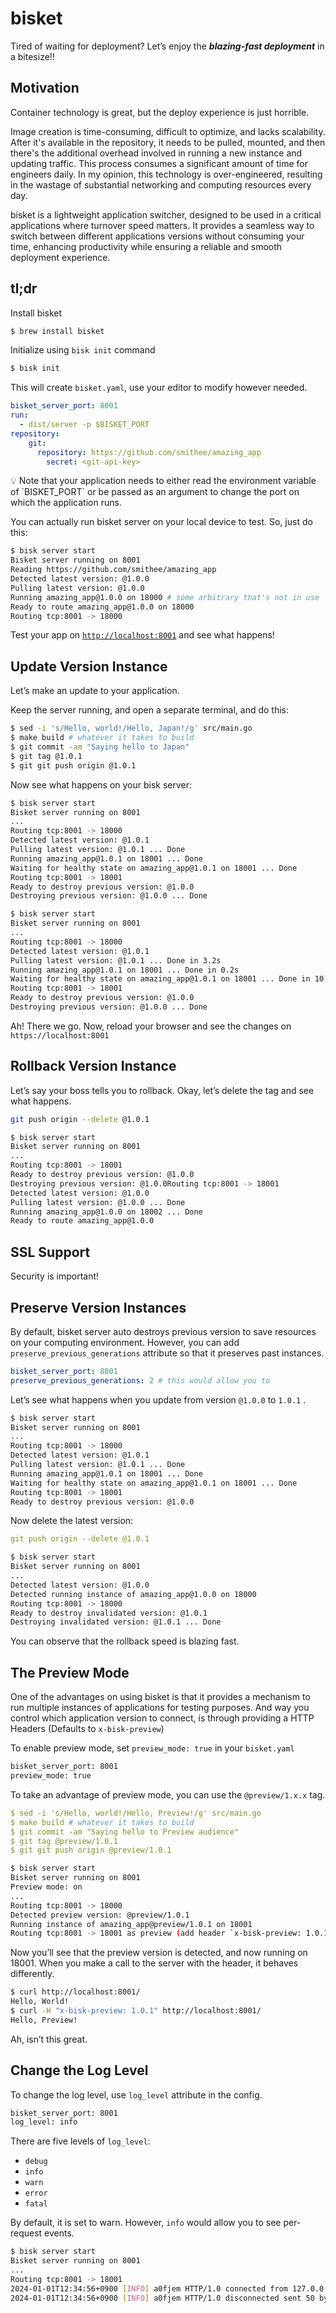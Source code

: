 # bisket

Tired of waiting for deployment? Let’s enjoy the ***blazing-fast deployment*** in a bitesize!!

## Motivation

Container technology is great, but the deploy experience is just horrible.

Image creation is time-consuming, difficult to optimize, and lacks scalability. After it's available in the repository, it needs to be pulled, mounted, and then there's the additional overhead involved in running a new instance and updating traffic. This process consumes a significant amount of time for engineers daily. In my opinion, this technology is over-engineered, resulting in the wastage of substantial networking and computing resources every day.

bisket is a lightweight application switcher, designed to be used in a critical applications where turnover speed matters. It provides a seamless way to switch between different applications versions without consuming your time, enhancing productivity while ensuring a reliable and smooth deployment experience.

## tl;dr

Install bisket

```bash
$ brew install bisket
```

Initialize using `bisk init` command

```bash
$ bisk init
```

This will create `bisket.yaml`, use your editor to modify however needed.

```yaml
bisket_server_port: 8001
run:
  - dist/server -p $BISKET_PORT
repository:
	git:
	  repository: https://github.com/smithee/amazing_app
		secret: <git-api-key>
```

<aside>
💡 Note that your application needs to either read the environment variable of `BISKET_PORT` or be passed as an argument to change the port on which the application runs.
</aside>

You can actually run bisket server on your local device to test. So, just do this:

```bash
$ bisk server start
Bisket server running on 8001
Reading https://github.com/smithee/amazing_app
Detected latest version: @1.0.0
Pulling latest version: @1.0.0
Running amazing_app@1.0.0 on 18000 # some arbitrary that's not in use
Ready to route amazing_app@1.0.0 on 18000
Routing tcp:8001 -> 18000
```

Test your app on [`http://localhost:8001`](http://localhost:8001) and see what happens!

## Update Version Instance

Let’s make an update to your application.

Keep the server running, and open a separate terminal, and do this:

```bash
$ sed -i 's/Hello, world!/Hello, Japan!/g' src/main.go
$ make build # whatever it takes to build
$ git commit -am "Saying hello to Japan"
$ git tag @1.0.1
$ git git push origin @1.0.1
```

Now see what happens on your bisk server:

```bash
$ bisk server start
Bisket server running on 8001
...
Routing tcp:8001 -> 18000
Detected latest version: @1.0.1
Pulling latest version: @1.0.1 ... Done
Running amazing_app@1.0.1 on 18001 ... Done
Waiting for healthy state on amazing_app@1.0.1 on 18001 ... Done
Routing tcp:8001 -> 18001
Ready to destroy previous version: @1.0.0
Destroying previous version: @1.0.0 ... Done
```

```bash
$ bisk server start
Bisket server running on 8001
...
Routing tcp:8001 -> 18000
Detected latest version: @1.0.1
Pulling latest version: @1.0.1 ... Done in 3.2s
Running amazing_app@1.0.1 on 18001 ... Done in 0.2s
Waiting for healthy state on amazing_app@1.0.1 on 18001 ... Done in 10.5s
Routing tcp:8001 -> 18001
Ready to destroy previous version: @1.0.0
Destroying previous version: @1.0.0 ... Done
```

Ah! There we go. Now, reload your browser and see the changes on `https://localhost:8001`

## Rollback Version Instance

Let’s say your boss tells you to rollback. Okay, let’s delete the tag and see what happens.

```bash
git push origin --delete @1.0.1
```

```bash
$ bisk server start
Bisket server running on 8001
...
Routing tcp:8001 -> 18001
Ready to destroy previous version: @1.0.0
Destroying previous version: @1.0.0Routing tcp:8001 -> 18001
Detected latest version: @1.0.0
Pulling latest version: @1.0.0 ... Done
Running amazing_app@1.0.0 on 18002 ... Done
Ready to route amazing_app@1.0.0
```

## SSL Support

Security is important!

## Preserve Version Instances

By default, bisket server auto destroys previous version to save resources on your computing environment. However, you can add `preserve_previous_generations` attribute so that it preserves past instances.

```yaml
bisket_server_port: 8001
preserve_previous_generations: 2 # this would allow you to
```

Let’s see what happens when you update from version `@1.0.0` to `1.0.1` .

```bash
$ bisk server start
Bisket server running on 8001
...
Routing tcp:8001 -> 18000
Detected latest version: @1.0.1
Pulling latest version: @1.0.1 ... Done
Running amazing_app@1.0.1 on 18001 ... Done
Waiting for healthy state on amazing_app@1.0.1 on 18001 ... Done
Routing tcp:8001 -> 18001
Ready to destroy previous version: @1.0.0
```

Now delete the latest version:

```yaml
git push origin --delete @1.0.1
```

```bash
$ bisk server start
Bisket server running on 8001
...
Detected latest version: @1.0.0
Detected running instance of amazing_app@1.0.0 on 18000
Routing tcp:8001 -> 18000
Ready to destroy invalidated version: @1.0.1
Destroying invalidated version: @1.0.1 ... Done
```

You can observe that the rollback speed is blazing fast.

## The Preview Mode

One of the advantages on using bisket is that it provides a mechanism to run multiple instances of applications for testing purposes.  And way you control which application version to connect, is through providing a HTTP Headers (Defaults to `x-bisk-preview`)

To enable preview mode, set `preview_mode: true` in your `bisket.yaml`

```bash
bisket_server_port: 8001
preview_mode: true
```

To take an advantage of preview mode, you can use the `@preview/1.x.x` tag.

```yaml
$ sed -i 's/Hello, world!/Hello, Preview!/g' src/main.go
$ make build # whatever it takes to build
$ git commit -am "Saying hello to Preview audience"
$ git tag @preview/1.0.1
$ git git push origin @preview/1.0.1
```

```bash
$ bisk server start
Bisket server running on 8001
Preview mode: on
...
Routing tcp:8001 -> 18000
Detected preview version: @preview/1.0.1
Running instance of amazing_app@preview/1.0.1 on 18001
Routing tcp:8001 -> 18001 as preview (add header `x-bisk-preview: 1.0.1`)
```

Now you’ll see that the preview version is detected, and now running on 18001. When you make a call to the server with the header, it behaves differently.

```bash
$ curl http://localhost:8001/
Hello, World!
$ curl -H "x-bisk-preview: 1.0.1" http://localhost:8001/
Hello, Preview!
```

Ah, isn’t this great.

## Change the Log Level

To change the log level, use `log_level` attribute in the config.

```bash
bisket_server_port: 8001
log_level: info
```

There are five levels of `log_level`:

- `debug`
- `info`
- `warn`
- `error`
- `fatal`

By default, it is set to warn. However, `info` would allow you to see per-request events.

```bash
$ bisk server start
Bisket server running on 8001
...
Routing tcp:8001 -> 18001
2024-01-01T12:34:56+0900 [INFO] a0fjem HTTP/1.0 connected from 127.0.0.1
2024-01-01T12:34:56+0900 [INFO] a0fjem HTTP/1.0 disconnected sent 50 bytes
```
